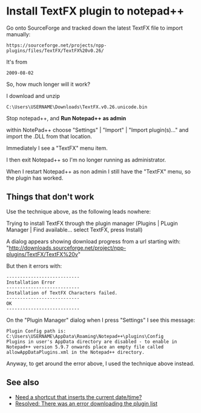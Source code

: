 ﻿# Install TextFX plugin to notepad++

Go onto SourceForge and tracked down the latest TextFX file to import manually:

	https://sourceforge.net/projects/npp-plugins/files/TextFX/TextFX%20v0.26/

It's from

	2009-08-02

So, how much longer will it work?

I download and unzip

	C:\Users\USERNAME\Downloads\TextFX.v0.26.unicode.bin

Stop notepad++, and **Run Notepad++ as admin**

within NotePad++ choose "Settings" | "Import" | "Import plugin(s)..." and import the .DLL from that location.

Immediately I see a "TextFX" menu item.

I then exit Notepad++ so I'm no longer running as administrator.

When I restart Notepad++ as non admin I still have the "TextFX" menu, so the plugin has worked.

## Things that don't work

Use the technique above, as the following leads nowhere:

Trying to install TextFX through the plugin manager (Plugins | PLugin Manager | Find available... select TextFX, press Install)

A dialog appears showing download progress from a url starting with: "http://downloads.sourceforge.net/project/npp-plugins/TextFX/TextFX%20v"

But then it errors with:

	---------------------------
	Installation Error
	---------------------------
	Installation of TextFX Characters failed.
	---------------------------
	OK
	---------------------------

On the "Plugin Manager" dialog when I press "Settings" I see this message:

	Plugin Config path is:
	C:\Users\USERNAME\AppData\Roaming\Notepad++\plugins\Config
	Plugins in user's AppData directory are disabled - to enable in Notepad++ version 5.9.7 onwards place an empty file called allowAppDataPlugins.xml in the Notepad++ directory.

Anyway, to get around the error above, I used the technique above instead.

## See also

 * [Need a shortcut that inserts the current date/time?](todays_date.md)
 * [Resolved: There was an error downloading the plugin list](error_downloading_the_plugin_list.md)